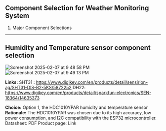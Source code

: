 Component Selection for Weather Monitoring System 
---
1. Major Component Selections
---
Humidity and Temperature sensor component selection
---
![Screenshot 2025-02-07 at 9 48 58 PM](https://github.com/user-attachments/assets/da3dd86e-35fd-40e2-a31f-ef069cb03db4)
![Screenshot 2025-02-07 at 9 49 13 PM](https://github.com/user-attachments/assets/d78179b8-e458-42fb-a418-83f26cf9f4a5)

**Links:**
SHT31 : https://www.digikey.com/en/products/detail/sensirion-ag/SHT31-DIS-B2-5KS/5872252
DH22: https://www.digikey.com/en/products/detail/sparkfun-electronics/SEN-18364/14635373


**Choice:** Option 1, the HDC1010YPAR humidity and temperature sensor
**Rationale:** The HDC1010YPAR was chosen due to its high accuracy, low power consumption, and I2C compatibility with the ESP32 microcontroller. Datasheet: PDF Product page: Link

